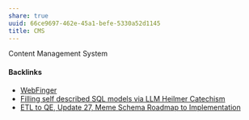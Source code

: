 ```yaml
---
share: true
uuid: 66ce9697-462e-45a1-befe-5330a52d1145
title: CMS
---
```

Content Management System

#### Backlinks

* [WebFinger](/6128bd66-61c4-4855-89a6-84885e91c505)
* [Filling self described SQL models via LLM Heilmer Catechism](/c1f5a29f-e664-480a-86c3-67efed75ff0b)
* [ETL to QE, Update 27, Meme Schema Roadmap to Implementation](/f0940244-8feb-4c30-99b6-d64f155c0d10)
